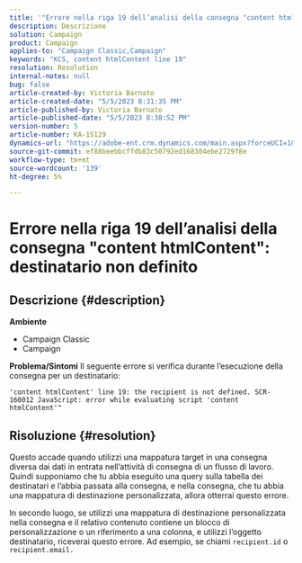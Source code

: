 ```yaml
---
title: '"Errore nella riga 19 dell’analisi della consegna "content htmlContent": destinatario non definito"'
description: Descrizione
solution: Campaign
product: Campaign
applies-to: "Campaign Classic,Campaign"
keywords: "KCS, content htmlContent line 19"
resolution: Resolution
internal-notes: null
bug: false
article-created-by: Victoria Barnato
article-created-date: "5/5/2023 8:31:35 PM"
article-published-by: Victoria Barnato
article-published-date: "5/5/2023 8:38:52 PM"
version-number: 5
article-number: KA-15129
dynamics-url: "https://adobe-ent.crm.dynamics.com/main.aspx?forceUCI=1&pagetype=entityrecord&etn=knowledgearticle&id=0bfdd9cf-83eb-ed11-a7c6-6045bd0065f9"
source-git-commit: ef88beebbcffdb83c50792ed168304ebe2729f8e
workflow-type: tm+mt
source-wordcount: '139'
ht-degree: 5%

---
```


# Errore nella riga 19 dell’analisi della consegna &quot;content htmlContent&quot;: destinatario non definito

## Descrizione {#description}

<b>Ambiente</b>
- Campaign Classic
- Campaign


<b>Problema/Sintomi</b>
Il seguente errore si verifica durante l’esecuzione della consegna per un destinatario:

`'content htmlContent' line 19: the recipient is not defined. SCR-160012 JavaScript: error while evaluating script 'content htmlContent'"`


## Risoluzione {#resolution}


Questo accade quando utilizzi una mappatura target in una consegna diversa dai dati in entrata nell’attività di consegna di un flusso di lavoro. Quindi supponiamo che tu abbia eseguito una query sulla tabella dei destinatari e l’abbia passata alla consegna, e nella consegna, che tu abbia una mappatura di destinazione personalizzata, allora otterrai questo errore.

In secondo luogo, se utilizzi una mappatura di destinazione personalizzata nella consegna e il relativo contenuto contiene un blocco di personalizzazione o un riferimento a una colonna, e utilizzi l’oggetto destinatario, riceverai questo errore. Ad esempio, se chiami `recipient.id` o `recipient.email.`

